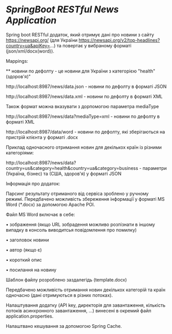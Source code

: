 # **_SpringBoot RESTful News Application_** 
Spring boot RESTful додаток, який отримує дані про новини з сайту https://newsapi.org/ (для України https://newsapi.org/v2/top-headlines?country=ua&apiKey=...) та повертає у вибраному форматі (json/xml/docx(word)). 

Mappings:

** новини по дефолту - це новини для України з категорією "health"(здоров'я)"

http://localhost:8987/news/data.json - новини по дефолту в форматі JSON

http://localhost:8987/news/data.xml - новини по дефолту в форматі XML

Також формат можна вказувати з дорпомогою параметра mediaType

http://localhost:8987/news/data?mediaType=xml - новини по дефолту в форматі XML

http://localhost:8987/data/word - новини по дефолту, які зберігаються на пристрій клієнта у форматі .docx

Приклад одночасного отримання новин для декількох країн із різними категоріями: 

http://localhost:8987/news/data?country=us&category=health&country=ua&category=business  - параметри (Україна, бізнес) та (США, здоров'я) у форматі JSON





Інформація про додаток:

Парсинг результату отриманого від сервіса зроблено у ручному режимі.
Передбачено можливість збереження інформації у форматі MS Word (*.docx) за допомогою Apache POI.

Файл MS Word включає в себе:

•	зображення (якщо URL зобрадення можливо розпізнати в іншому випадку в консоль виводитсья повідомлення про помилку)

•	заголовок новини

•	автор (якщо є)

•	короткий опис

•	посилання на новину

Шаблон файлу розроблено заздалегідь (template.docx)

Передбачено можливість отримання новин декількох категорій та країн одночасно (дані отримуються в різних потоках).

Налаштування додатку (API key, директорія для завантаження, кількість потоків асинхронного завантаження, ...) 
винесені в окремий файл application.properties.

Налаштвано кешування за допомогою Spring Cache.
